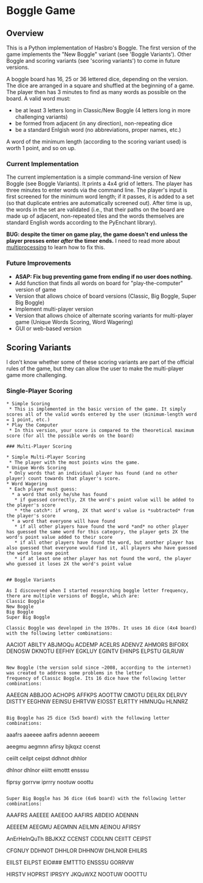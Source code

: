 # Boggle Game

## Overview

This is a Python implementation of Hasbro's Boggle. The first version of the game implements the "New Boggle" variant (see 'Boggle Variants'). Other Boggle and scoring variants (see 'scoring variants') to come in future versions.

A boggle board has 16, 25 or 36 lettered dice, depending on the version. The dice are arranged in a square and shuffled at the beginning of a game. The player then has 3 minutes to find as many words as possible on the board. A valid word must:
 * be at least 3 letters long in Classic/New Boggle (4 letters long in more challenging variants)
 * be formed from adjacent (in any direction), non-repeating dice
 * be a standard Enlgish word (no abbreviations, proper names, etc.)

 A word of the minimum length (according to the scoring variant used) is worth 1 point, and so on up.

### Current Implementation

The current implementation is a simple command-line version of New Boggle (see Boggle Variants). It prints a 4x4 grid of letters. The player has three minutes to enter words via the command line. The player's input is first screened for the minimum word length; if it passes, it is added to a set (so that duplicate entries are automatically screened out). After time is up, the words in the set are validated (i.e., that their paths on the board are made up of adjacent, non-repeated tiles and the words themselves are standard English words according to the PyEnchant library).

**BUG: despite the timer on game play, the game doesn't end unless the player presses enter *after* the timer ends.** I need to read more about [multiprocessing](http://stackoverflow.com/questions/14920384/stop-code-after-time-period) to learn how to fix this.

### Future Improvements

 * **ASAP: Fix bug preventing game from ending if no user does nothing.**
 * Add function that finds all words on board for "play-the-computer" version of game
 * Version that allows choice of board versions (Classic, Big Boggle, Super Big Boggle)
 * Implement multi-player version
 * Version that allows choice of alternate scoring variants for multi-player game (Unique Words Scoring, Word Wagering)
 * GUI or web-based version

## Scoring Variants

I don't know whether some of these scoring variants are part of the official rules of the game, but they can allow the user to make the multi-player game more challenging.

### Single-Player Scoring
```
* Simple Scoring
 * This is implemented in the basic version of the game. It simply scores all of the valid words entered by the user (minimum-length word = 1 point, etc.)
* Play the Computer
 * In this version, your score is compared to the theoretical maximum score (for all the possible words on the board)

### Multi-Player Scoring

* Simple Multi-Player Scoring
 * The player with the most points wins the game.
* Unique Words Scoring
 * Only words that an individual player has found (and no other player) count towards that player's score.
* Word Wagering
 * Each player must guess:
  * a word that only he/she has found
   * if guessed correctly, 2X the word's point value will be added to the player's score
   * *the catch*: if wrong, 2X that word's value is *subtracted* from the player's score
  * a word that everyone will have found
   * if all other players have found the word *and* no other player has guessed the same word for this category, the player gets 2X the word's point value added to their score
   * if all other players have found the word, but another player has also guessed that everyone would find it, all players who have guessed the word lose one point
   * if at least one other player has not found the word, the player who guessed it loses 2X the word's point value


## Boggle Variants

As I discovered when I started researching boggle letter frequency, there are multiple versions of Boggle, which are:
Classic Boggle
New Boggle
Big Boggle
Super Big Boggle

Classic Boggle was developed in the 1970s. It uses 16 dice (4x4 board) with the following letter combinations:

```
AACIOT
ABILTY
ABJMOQu
ACDEMP
ACELRS
ADENVZ
AHMORS
BIFORX
DENOSW
DKNOTU
EEFHIY
EGKLUY
EGINTV
EHINPS
ELPSTU
GILRUW
```

New Boggle (the version sold since ~2008, according to the internet) was created to address some problems in the letter
frequency of Classic Boggle. Its 16 dice have the following letter combinations:

```
AAEEGN
ABBJOO
ACHOPS
AFFKPS
AOOTTW
CIMOTU
DEILRX
DELRVY
DISTTY
EEGHNW
EEINSU
EHRTVW
EIOSST
ELRTTY
HIMNUQu
HLNNRZ
```

Big Boggle has 25 dice (5x5 board) with the following letter combinations:

```
aaafrs
aaeeee
aafirs
adennn
aeeeem

aeegmu
aegmnn
afirsy
bjkqxz
ccenst

ceiilt
ceilpt
ceipst
ddhnot
dhhlor

dhlnor
dhlnor
eiiitt
emottt
ensssu

fiprsy
gorrvw
iprrry
nootuw
ooottu
```

Super Big Boggle has 36 dice (6x6 board) with the following letter combinations:

```
AAAFRS
AAEEEE
AAEEOO
AAFIRS
ABDEIO
ADENNN

AEEEEM
AEEGMU
AEGMNN
AEILMN
AEINOU
AFIRSY

AnErHeInQuTh
BBJKXZ
CCENST
CDDLNN
CEIITT
CEIPST

CFGNUY
DDHNOT
DHHLOR
DHHNOW
DHLNOR
EHILRS

EIILST
EILPST
EIO###
EMTTTO
ENSSSU
GORRVW

HIRSTV
HOPRST
IPRSYY
JKQuWXZ
NOOTUW
OOOTTU
```